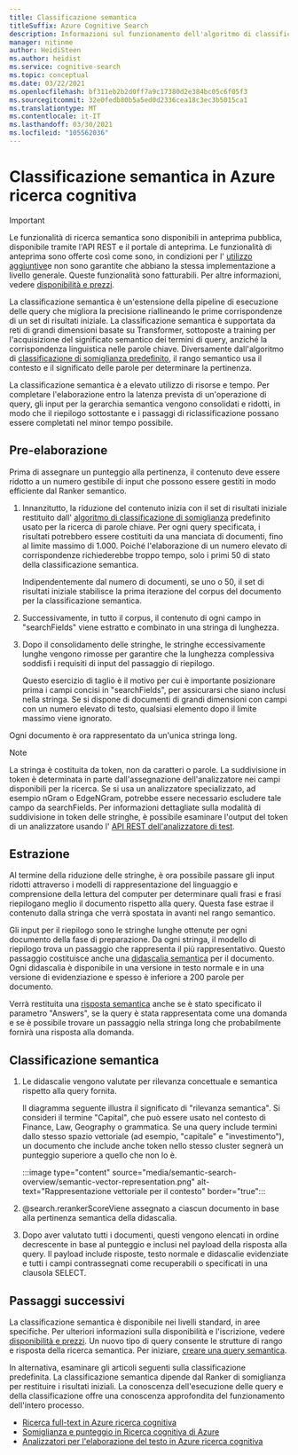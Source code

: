 ```yaml
---
title: Classificazione semantica
titleSuffix: Azure Cognitive Search
description: Informazioni sul funzionamento dell'algoritmo di classificazione semantica in Azure ricerca cognitiva.
manager: nitinme
author: HeidiSteen
ms.author: heidist
ms.service: cognitive-search
ms.topic: conceptual
ms.date: 03/22/2021
ms.openlocfilehash: bf311eb2b2d0ff7a9c17380d2e384bc05c6f05f3
ms.sourcegitcommit: 32e0fedb80b5a5ed0d2336cea18c3ec3b5015ca1
ms.translationtype: MT
ms.contentlocale: it-IT
ms.lasthandoff: 03/30/2021
ms.locfileid: "105562036"
---
```

# <a name="semantic-ranking-in-azure-cognitive-search"></a>Classificazione semantica in Azure ricerca cognitiva

> [!IMPORTANT]
> Le funzionalità di ricerca semantica sono disponibili in anteprima pubblica, disponibile tramite l'API REST e il portale di anteprima. Le funzionalità di anteprima sono offerte così come sono, in condizioni per l' [utilizzo aggiuntive](https://azure.microsoft.com/support/legal/preview-supplemental-terms/)e non sono garantite che abbiano la stessa implementazione a livello generale. Queste funzionalità sono fatturabili. Per altre informazioni, vedere [disponibilità e prezzi](semantic-search-overview.md#availability-and-pricing).

La classificazione semantica è un'estensione della pipeline di esecuzione delle query che migliora la precisione riallineando le prime corrispondenze di un set di risultati iniziale. La classificazione semantica è supportata da reti di grandi dimensioni basate su Transformer, sottoposte a training per l'acquisizione del significato semantico dei termini di query, anziché la corrispondenza linguistica nelle parole chiave. Diversamente dall'algoritmo di [classificazione di somiglianza predefinito](index-ranking-similarity.md), il rango semantico usa il contesto e il significato delle parole per determinare la pertinenza.

La classificazione semantica è a elevato utilizzo di risorse e tempo. Per completare l'elaborazione entro la latenza prevista di un'operazione di query, gli input per la gerarchia semantica vengono consolidati e ridotti, in modo che il riepilogo sottostante e i passaggi di riclassificazione possano essere completati nel minor tempo possibile.

## <a name="pre-processing"></a>Pre-elaborazione

Prima di assegnare un punteggio alla pertinenza, il contenuto deve essere ridotto a un numero gestibile di input che possono essere gestiti in modo efficiente dal Ranker semantico.

1. Innanzitutto, la riduzione del contenuto inizia con il set di risultati iniziale restituito dall' [algoritmo di classificazione di somiglianza](index-ranking-similarity.md) predefinito usato per la ricerca di parole chiave. Per ogni query specificata, i risultati potrebbero essere costituiti da una manciata di documenti, fino al limite massimo di 1.000. Poiché l'elaborazione di un numero elevato di corrispondenze richiederebbe troppo tempo, solo i primi 50 di stato della classificazione semantica.

   Indipendentemente dal numero di documenti, se uno o 50, il set di risultati iniziale stabilisce la prima iterazione del corpus del documento per la classificazione semantica.

1. Successivamente, in tutto il corpus, il contenuto di ogni campo in "searchFields" viene estratto e combinato in una stringa di lunghezza.

1. Dopo il consolidamento delle stringhe, le stringhe eccessivamente lunghe vengono rimosse per garantire che la lunghezza complessiva soddisfi i requisiti di input del passaggio di riepilogo.

   Questo esercizio di taglio è il motivo per cui è importante posizionare prima i campi concisi in "searchFields", per assicurarsi che siano inclusi nella stringa. Se si dispone di documenti di grandi dimensioni con campi con un numero elevato di testo, qualsiasi elemento dopo il limite massimo viene ignorato.

Ogni documento è ora rappresentato da un'unica stringa long.

> [!NOTE]
> La stringa è costituita da token, non da caratteri o parole. La suddivisione in token è determinata in parte dall'assegnazione dell'analizzatore nei campi disponibili per la ricerca. Se si usa un analizzatore specializzato, ad esempio nGram o EdgeNGram, potrebbe essere necessario escludere tale campo da searchFields. Per informazioni dettagliate sulla modalità di suddivisione in token delle stringhe, è possibile esaminare l'output del token di un analizzatore usando l' [API REST dell'analizzatore di test](/rest/api/searchservice/test-analyzer).

## <a name="extraction"></a>Estrazione

Al termine della riduzione delle stringhe, è ora possibile passare gli input ridotti attraverso i modelli di rappresentazione del linguaggio e comprensione della lettura del computer per determinare quali frasi e frasi riepilogano meglio il documento rispetto alla query. Questa fase estrae il contenuto dalla stringa che verrà spostata in avanti nel rango semantico.

Gli input per il riepilogo sono le stringhe lunghe ottenute per ogni documento della fase di preparazione. Da ogni stringa, il modello di riepilogo trova un passaggio che rappresenta il più rappresentativo. Questo passaggio costituisce anche una [didascalia semantica](semantic-how-to-query-request.md) per il documento. Ogni didascalia è disponibile in una versione in testo normale e in una versione di evidenziazione e spesso è inferiore a 200 parole per documento.

Verrà restituita una [risposta semantica](semantic-answers.md) anche se è stato specificato il parametro "Answers", se la query è stata rappresentata come una domanda e se è possibile trovare un passaggio nella stringa long che probabilmente fornirà una risposta alla domanda.

## <a name="semantic-ranking"></a>Classificazione semantica

1. Le didascalie vengono valutate per rilevanza concettuale e semantica rispetto alla query fornita.

   Il diagramma seguente illustra il significato di "rilevanza semantica". Si consideri il termine "Capital", che può essere usato nel contesto di Finance, Law, Geography o grammatica. Se una query include termini dallo stesso spazio vettoriale (ad esempio, "capitale" e "investimento"), un documento che include anche token nello stesso cluster segnerà un punteggio superiore a quello che non lo è.

   :::image type="content" source="media/semantic-search-overview/semantic-vector-representation.png" alt-text="Rappresentazione vettoriale per il contesto" border="true":::

1. @search.rerankerScoreViene assegnato a ciascun documento in base alla pertinenza semantica della didascalia.

1. Dopo aver valutato tutti i documenti, questi vengono elencati in ordine decrescente in base al punteggio e inclusi nel payload della risposta alla query. Il payload include risposte, testo normale e didascalie evidenziate e tutti i campi contrassegnati come recuperabili o specificati in una clausola SELECT.

## <a name="next-steps"></a>Passaggi successivi

La classificazione semantica è disponibile nei livelli standard, in aree specifiche. Per ulteriori informazioni sulla disponibilità e l'iscrizione, vedere [disponibilità e prezzi](semantic-search-overview.md#availability-and-pricing). Un nuovo tipo di query consente le strutture di rango e risposta della ricerca semantica. Per iniziare, [creare una query semantica](semantic-how-to-query-request.md).

In alternativa, esaminare gli articoli seguenti sulla classificazione predefinita. La classificazione semantica dipende dal Ranker di somiglianza per restituire i risultati iniziali. La conoscenza dell'esecuzione delle query e della classificazione offre una conoscenza approfondita del funzionamento dell'intero processo.

+ [Ricerca full-text in Azure ricerca cognitiva](search-lucene-query-architecture.md)
+ [Somiglianza e punteggio in Ricerca cognitiva di Azure](index-similarity-and-scoring.md)
+ [Analizzatori per l'elaborazione del testo in Azure ricerca cognitiva](search-analyzers.md)